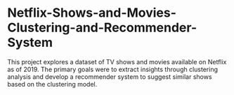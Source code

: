 # Netflix-Shows-and-Movies-Clustering-and-Recommender-System
This project explores a dataset of TV shows and movies available on Netflix as of 2019. The primary goals were to extract insights through clustering analysis and develop a recommender system to suggest similar shows based on the clustering model.
